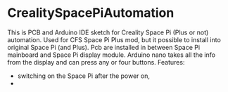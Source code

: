 # CrealitySpacePiAutomation
This is PCB and Arduino IDE sketch for Creality Space Pi (Plus or not) automation. Used for CFS Space Pi Plus mod, but it possible to install into original Space Pi (and Plus).
Pcb are installed in between Space Pi mainboard and Space Pi display module. Arduino nano takes all the info from the display and can press any or four buttons.
Features:
- switching on the Space Pi after the power on,
- 
